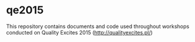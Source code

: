 # qe2015
This repository contains documents and code used throughout workshops conducted on Quality Excites 2015 (http://qualityexcites.pl/)
